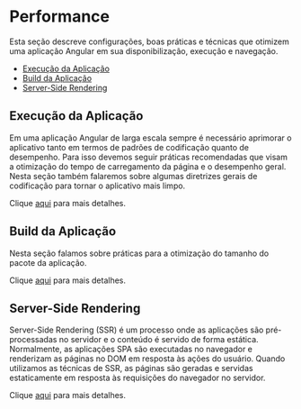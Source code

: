 # Performance

Esta seção descreve configurações, boas práticas e técnicas que otimizem uma aplicação Angular em sua disponibilização, execução e navegação.

* [Execução da Aplicação](#execucao-da-aplicacao)
* [Build da Aplicação](#build-da-aplicacao)
* [Server-Side Rendering](#server-side-rendering)

## Execução da Aplicação

Em uma aplicação Angular de larga escala sempre é necessário aprimorar o aplicativo tanto em termos de padrões de codificação quanto de desempenho. Para isso devemos seguir práticas recomendadas  que visam a otimização do tempo de carregamento da página e o desempenho geral. Nesta seção também falaremos sobre algumas diretrizes gerais de codificação para tornar o aplicativo mais limpo.

Clique [aqui](./PERFORMANCE_EXECUCAO_APLICACAO.md) para mais detalhes.

## Build da Aplicação

Nesta seção falamos sobre práticas para a otimização do tamanho do pacote da aplicação.

Clique [aqui](./PERFORMANCE_BUILD_APLICACAO.md) para mais detalhes.

## Server-Side Rendering

Server-Side Rendering (SSR) é um processo onde as aplicações são pré-processadas no servidor e o conteúdo é servido de forma estática. Normalmente, as aplicações SPA são executadas no navegador e renderizam as páginas no DOM em resposta às ações do usuário. Quando utilizamos as técnicas de SSR, as páginas são geradas e servidas estaticamente em resposta às requisições do navegador no servidor.

Clique [aqui](./PERFORMANCE_SSR.md) para mais detalhes.